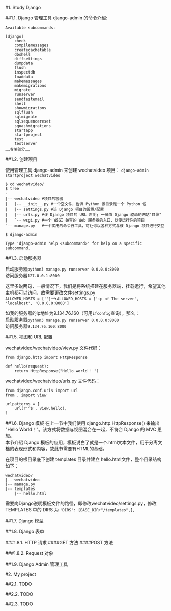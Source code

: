 #1. Study Django

##1.1. Django 管理工具
django-admin 的命令介绍:

	Available subcommands:
	
	[django]
	    check
	    compilemessages
	    createcachetable
	    dbshell
	    diffsettings
	    dumpdata
	    flush
	    inspectdb
	    loaddata
	    makemessages
	    makemigrations
	    migrate
	    runserver
	    sendtestemail
	    shell
	    showmigrations
	    sqlflush
	    sqlmigrate
	    sqlsequencereset
	    squashmigrations
	    startapp
	    startproject
	    test
	    testserver
	……省略部分……

##1.2. 创建项目

使用管理工具 django-admin 来创建 wechatvideo 项目：
`django-admin startproject wechatvideo`

	$ cd wechatvideo/
	$ tree
	.
	|-- wechatvideo	#项目的容器
	|   |-- __init__.py	#一个空文件，告诉 Python 该目录是一个 Python 包
	|   |-- settings.py	#该 Django 项目的设置/配置
	|   |-- urls.py	#该 Django 项目的 URL 声明; 一份由 Django 驱动的网站"目录"
	|   `-- wsgi.py	#一个 WSGI 兼容的 Web 服务器的入口，以便运行你的项目
	`-- manage.py	#一个实用的命令行工具，可让你以各种方式与该 Django 项目进行交互

	$ django-admin
	
	Type 'django-admin help <subcommand>' for help on a specific subcommand.

##1.3. 启动服务器

启动服务器`python3 manage.py runserver 0.0.0.0:8000`  
访问服务器`127.0.0.1:8000`

这里多说两句，一般情况下，我们是将系统搭建在服务器端，挂载运行，希望其他主机都可以访问，故需要更改文件settings.py  
`ALLOWED_HOSTS = ['']`-->`ALLOWED_HOSTS = ['ip of The server', 'localhost', '0.0.0.0:8000']`  

如我的服务器的ip地址为9.134.76.160（可用`ifconfig`查询），那么：  
启动服务器`python3 manage.py runserver 0.0.0.0:8000`  
访问服务器`9.134.76.160:8000`


##1.5. 视图和 URL 配置

wechatvideo/wechatvideo/view.py 文件代码：

	from django.http import HttpResponse
	 
	def hello(request):
	    return HttpResponse("Hello world ! ")

wechatvideo/wechatvideo/urls.py 文件代码：

	from django.conf.urls import url 
	from . import view
	 
	urlpatterns = [
	    url(r'^$', view.hello),
	]

##1.6. Django 模板
在上一节中我们使用 django.http.HttpResponse() 来输出 "Hello World！"。该方式将数据与视图混合在一起，不符合 Django 的 MVC 思想。  
本节介绍 Django 模板的应用，模板说白了就是一个.html文本文件，用于分离文档的表现形式和内容，故此节需要有HTML的基础。

在项目的根目录底下创建 templates 目录并建立 hello.html文件，整个目录结构如下：

	wechatvideo/
	|-- wechatvideo
	|-- manage.py
	|-- templates
	    |-- hello.html

需要向Django说明模板文件的路径，即修改wechatvideo/settings.py，修改 TEMPLATES 中的 DIRS 为 `'DIRS': [BASE_DIR+"/templates",],`

##1.7. Django 模型

##1.8. Django 表单

###1.8.1. HTTP 请求
####GET 方法
####POST 方法

###1.8.2. Request 对象

##1.9. Django Admin 管理工具


#2. My project

##2.1. TODO

##2.2. TODO

##2.3. TODO
